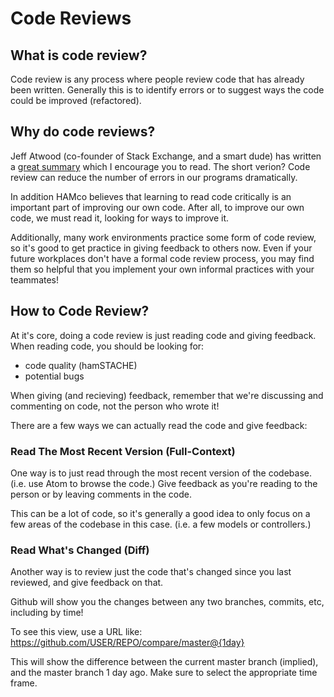 # Code Reviews

## What is code review?

Code review is any process where people review code that has already been
written. Generally this is to identify errors or to suggest ways the code could
be improved (refactored).

## Why do code reviews?

Jeff Atwood (co-founder of Stack Exchange, and a smart dude) has written a
[great summary](http://blog.codinghorror.com/code-reviews-just-do-it/) which I
encourage you to read. The short verion? Code review can reduce the number of
errors in our programs dramatically.

In addition HAMco believes that learning to read code critically is an important
part of improving our own code. After all, to improve our own code, we must read
it, looking for ways to improve it.

Additionally, many work environments practice some form of code review, so it's
good to get practice in giving feedback to others now. Even if your future
workplaces don't have a formal code review process, you may find them so helpful
that you implement your own informal practices with your teammates!

## How to Code Review?

At it's core, doing a code review is just reading code and giving feedback.
When reading code, you should be looking for:

* code quality (hamSTACHE)
* potential bugs

When giving (and recieving) feedback, remember that we're discussing and
commenting on code, not the person who wrote it!

There are a few ways we can actually read the code and give feedback:

### Read The Most Recent Version (Full-Context)

One way is to just read through the most recent version of the codebase. (i.e.
use Atom to browse the code.) Give feedback as you're reading to the person or
by leaving  comments in the code.

This can be a lot of code, so it's generally a good idea to only focus on a few
areas of the codebase in this case. (i.e. a few models or controllers.)

### Read What's Changed (Diff)

Another way is to review just the code that's changed since you last reviewed,
and give feedback on that.

Github will show you the changes between any two branches, commits, etc,
including by time!

To see this view, use a URL like:
https://github.com/USER/REPO/compare/master@{1day}

This will show the difference between the current master branch (implied), and the
master branch 1 day ago. Make sure to select the appropriate time frame.
